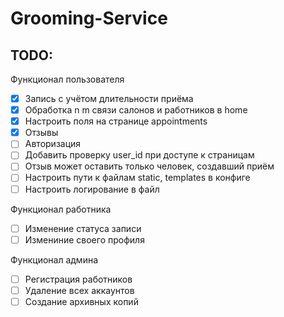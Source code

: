 # Grooming-Service

## TODO:
Функционал пользователя
- [X] Запись с учётом длительности приёма
- [X] Обработка n m связи салонов и работников в home
- [X] Настроить поля на странице appointments
- [X] Отзывы
- [ ] Авторизация
- [ ] Добавить проверку user_id при доступе к страницам
- [ ] Отзыв может оставить только человек, создавший приём
- [ ] Настроить пути к файлам static, templates в конфиге
- [ ] Настроить логирование в файл

Функционал работника
- [ ] Изменение статуса записи
- [ ] Измениние своего профиля

Функционал админа
- [ ] Регистрация работников
- [ ] Удаление всех аккаунтов
- [ ] Создание архивных копий
